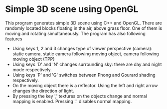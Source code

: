 # Simple 3D scene using OpenGL

This program generates simple 3D scene using C++ and OpenGL. There are randomly located blocks floating in the air, above grass floor. One of them is moving and rotating simultaneously. The program has also following features
- Using keys 1, 2 and 3 changes type of viewer perspective (camera): static camera, static camera following moving object, camera following moving object (TPP)
- Using keys 'D' and 'N' changes surrounding sky: there are day and night mode respectively.
- Using keys 'P' and 'G' switches between Phong and Gourard shading respectively.
- On the moving object there is a reflector. Using the left and right arrow changes the direction of light.
- By pressing the key ',' textures on the objects change and normal mapping is enabled. Pressing '.' disables normal mapping.
